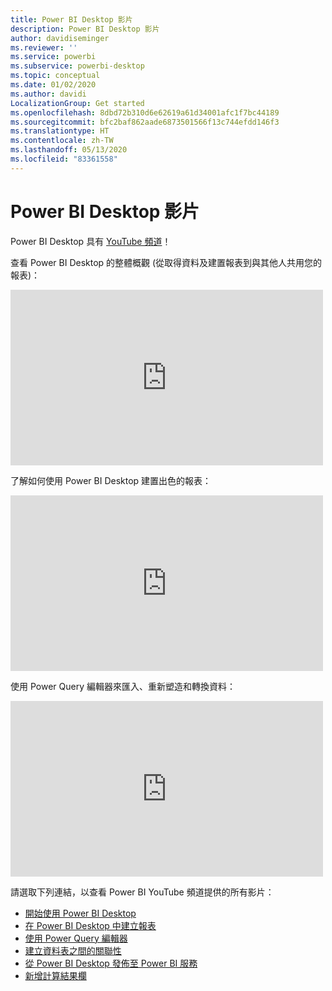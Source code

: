 ```yaml
---
title: Power BI Desktop 影片
description: Power BI Desktop 影片
author: davidiseminger
ms.reviewer: ''
ms.service: powerbi
ms.subservice: powerbi-desktop
ms.topic: conceptual
ms.date: 01/02/2020
ms.author: davidi
LocalizationGroup: Get started
ms.openlocfilehash: 8dbd72b310d6e62619a61d34001afc1f7bc44189
ms.sourcegitcommit: bfc2baf862aade6873501566f13c744efdd146f3
ms.translationtype: HT
ms.contentlocale: zh-TW
ms.lasthandoff: 05/13/2020
ms.locfileid: "83361558"
---
```

# <a name="power-bi-desktop-videos"></a>Power BI Desktop 影片

Power BI Desktop 具有 [YouTube 頻道](https://www.youtube.com/playlist?list=PL1N57mwBHtN2q1WbU5O29rrn_A0lkVv9p)！

查看 Power BI Desktop 的整體概觀 (從取得資料及建置報表到與其他人共用您的報表)： 

<iframe width="500" height="281" src="https://www.youtube.com/embed/Qgam9M8I0xA" frameborder="0" allowfullscreen></iframe>

了解如何使用 Power BI Desktop 建置出色的報表：

<iframe width="500" height="281" src="https://www.youtube.com/embed/IMAsitQ2cAc" frameborder="0" allowfullscreen></iframe> 

使用 Power Query 編輯器來匯入、重新塑造和轉換資料：

<iframe width="500" height="281" src="https://www.youtube.com/embed/ByIUx-HmQbw" frameborder="0" allowfullscreen></iframe> 

請選取下列連結，以查看 Power BI YouTube 頻道提供的所有影片：

- [開始使用 Power BI Desktop](https://www.youtube.com/watch?v=Qgam9M8I0xA)
- [在 Power BI Desktop 中建立報表](https://www.youtube.com/watch?v=IMAsitQ2cAc)
- [使用 Power Query 編輯器](https://www.youtube.com/watch?v=ByIUx-HmQbw)
- [建立資料表之間的關聯性](https://www.youtube.com/watch?v=fVW4MCr0APA)
- [從 Power BI Desktop 發佈至 Power BI 服務](https://www.youtube.com/watch?v=ObwsFdC9e94)
- [新增計算結果欄](https://www.youtube.com/watch?v=62mLfiNcqVM)
